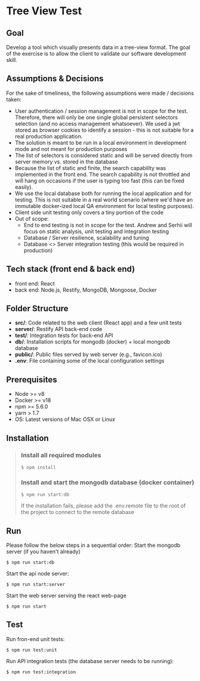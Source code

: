 # Tree View Test

## Goal
Develop a tool which visually presents data in a tree-view format. The goal of the exercise is to allow the client to validate our software development skill.

## Assumptions & Decisions
For the sake of timeliness, the following assumptions were made / decisions taken:
- User authentication / session management is not in scope for the test. Therefore, there will only be one single global persistent selectors selection (and no access management whatsoever). We used a jwt stored as browser cookies to identify a session - this is not suitable for a real production application.
- The solution is meant to be run in a local environment in development mode and not meant for production purposes
- The list of selectors is considered static and will be served directly from server memory vs. stored in the database
- Because the list of static and finite, the search capability was implemented in the front end. The search capability is not throttled and will hang on occasions if the user is typing too fast (this can be fixed easily).
- We use the local database both for running the local application and for testing. This is not suitable in a real world scenario (where we'd have an immutable docker-ized local QA environment for local testing purposes).
- Client side unit testing only covers a tiny portion of the code
- Out of scope:
  - End to end testing is not in scope for the test. Andrew and Serhii will focus on static analysis, unit testing and integration testing
  - Database / Server resilience, scalability and tuning
  - Database <> Server integration testing (this would be required in production)

## Tech stack (front end & back end)
- front end:
React
- back end:
Node.js, Restify, MongoDB, Mongoose, Docker


## Folder Structure
- **src/**: Code related to the web client (React app) and a few unit tests
- **server/**: Restify API back-end code
- **test/**: Integration tests for back-end API
- **db/**: Installation scripts for mongodb (docker) + local mongodb database
- **public/**: Public files served by web server (e.g., favicon.ico)
- **.env**: File containing some of the local configuration settings

## Prerequisites

- Node >= v8
- Docker >= v18
- npm >= 5.6.0
- yarn > 1.7
- OS: Latest versions of Mac OSX or Linux

## Installation
> ### Install all required modules
> ```
> $ npm install
> ```
> ### Install and start the mongodb database (docker container)
> ```
> $ npm run start:db
> ```
> If the installation fails, please add the .env.remote file to the root of the project to connect to the remote database

## Run
Please follow the below steps in a sequential order:
Start the mongodb server (if you haven't already)
```
$ npm run start:db
```
Start the api node server:
```
$ npm run start:server
```
Start the web server serving the react web-page
```
$ npm run start
```

## Test
Run fron-end unit tests:
```
$ npm run test:unit
```
Run API integration tests (the database server needs to be running):
```
$ npm run test:integration
```
